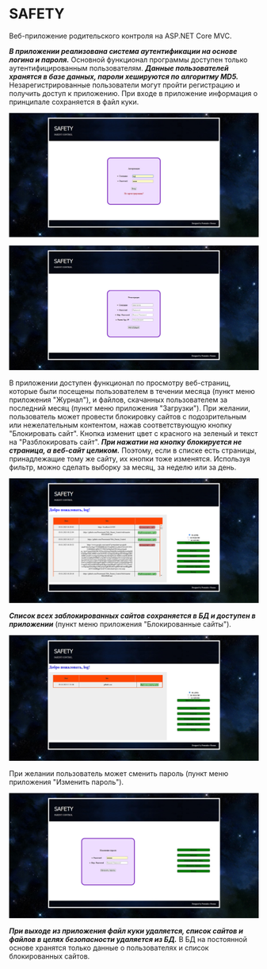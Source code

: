 # SAFETY

Веб-приложение родительского контроля на ASP.NET Core MVC. 

***В приложении реализована система аутентификации на основе логина и пароля.*** Основной функционал программы доступен только аутентифицированным пользователям. ***Данные пользователей хранятся в базе данных, пароли хешируются по алгоритму MD5.*** Незарегистрированные пользователи могут пройти регистрацию и получить доступ к приложению. При входе в приложение информация о принципале сохраняется в файл куки.  

![1](https://github.com/Presstomsk/Web_Parent_Control/blob/master/jpg/Auth.jpg)

![2](https://github.com/Presstomsk/Web_Parent_Control/blob/master/jpg/Registration.jpg)

В приложении доступен функционал по просмотру веб-страниц, которые были посещены пользователем в течении месяца (пункт меню приложения "Журнал"), и файлов, скачанных пользователем за последний месяц (пункт меню приложения "Загрузки"). При желании, пользователь может провести блокировку сайтов с подозрительным или нежелательным контентом, нажав соответствующую кнопку "Блокировать сайт". Кнопка изменит цвет c красного на зеленый и текст на "Разблокировать сайт". ***При нажатии на кнопку блокируется не страница, а веб-сайт целиком.*** Поэтому, если в списке есть страницы, принадлежащие тому же сайту, их кнопки тоже изменятся. Используя фильтр, можно сделать выборку за месяц, за неделю или за день. 

![3](https://github.com/Presstomsk/Web_Parent_Control/blob/master/jpg/Blocking.png)

***Список всех заблокированных сайтов сохраняется в БД и доступен в приложении*** (пункт меню приложения "Блокированные сайты").

![4](https://github.com/Presstomsk/Web_Parent_Control/blob/master/jpg/BlockedSites.jpg)

При желании пользователь может сменить пароль (пункт меню приложения "Изменить пароль").

![5](https://github.com/Presstomsk/Web_Parent_Control/blob/master/jpg/ChangePass.jpg)

***При выходе из приложения файл куки удаляется, список сайтов и файлов в целях безопасности удаляется из БД.*** В БД на постоянной основе хранятся только данные о пользователях и список блокированных сайтов. 
